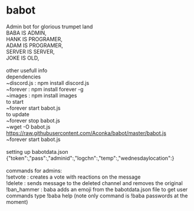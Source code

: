 # babot
Admin bot for glorious trumpet land<br/>
BABA IS ADMIN, <br/>
HANK IS PROGRAMER, <br/>
ADAM IS PROGRAMER, <br/>
SERVER IS SERVER, <br/>
JOKE IS OLD, <br/>
<br/>
other usefull info <br/>
dependencies <br/>
~discord.js : npm install discord.js <br/>
~forever : npm install forever -g <br/>
~images : npm install images <br/>
to start <br/>
~forever start babot.js <br/>
to update <br/>
~forever stop babot.js <br/>
~wget -O babot.js https://raw.githubusercontent.com/Aconka/babot/master/babot.js <br/>
~forever start babot.js <br/>
<br/>
setting up babotdata.json
{"token":<bot token as string>,"pass":<response for password command as string>,"adminid":<admin id as string>,"logchn":<log chanel id as string>,"temp":<temp file location as string>,"wednesdaylocation":<location of data unpacked from FrogHolidays.zip as string>}<br/>
<br/>
commands for admins:<br/>
!setvote <msg ID> : creates a vote with reactions on the message<br/>
!delete <msg ID> : sends message to the deleted channel and removes the original<br/>
!ban_hammer <msg ID> : baba adds an emoji from the babotdata.json file
to get user commands type !baba help (note only command  is !baba passwords at the moment)
